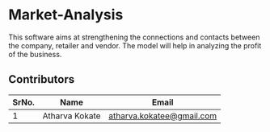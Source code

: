 # Market-Analysis
This software aims at strengthening the connections and contacts between the company, retailer and vendor. The model will help in analyzing the profit of the business. 

## Contributors
|SrNo.| Name           | Email                     |
|-----|----------------|---------------------------|
|1    | Atharva Kokate | atharva.kokatee@gmail.com |
